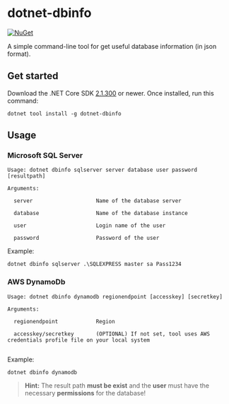 # dotnet-dbinfo

[![NuGet][main-nuget-badge]][main-nuget]

[main-nuget]: https://www.nuget.org/packages/dotnet-dbinfo/
[main-nuget-badge]: https://img.shields.io/nuget/v/dotnet-dbinfo.svg?style=flat-square&label=nuget

A simple command-line tool for get useful database information (in json format).

## Get started

Download the .NET Core SDK [2.1.300](https://aka.ms/DotNetCore21) or newer.
Once installed, run this command:

```
dotnet tool install -g dotnet-dbinfo
```

## Usage

### Microsoft SQL Server

```
Usage: dotnet dbinfo sqlserver server database user password [resultpath]

Arguments:

  server                    Name of the database server

  database                  Name of the database instance

  user                      Login name of the user

  password                  Password of the user        
```

Example:
```
dotnet dbinfo sqlserver .\SQLEXPRESS master sa Pass1234
```

### AWS DynamoDb

```
Usage: dotnet dbinfo dynamodb regionendpoint [accesskey] [secretkey]

Arguments:

  regionendpoint            Region

  accesskey/secretkey       (OPTIONAL) If not set, tool uses AWS credentials profile file on your local system         
  
```

Example:
```
dotnet dbinfo dynamodb
```

> **Hint:** The result path **must be exist** and the **user** must have the necessary **permissions** for the database!

